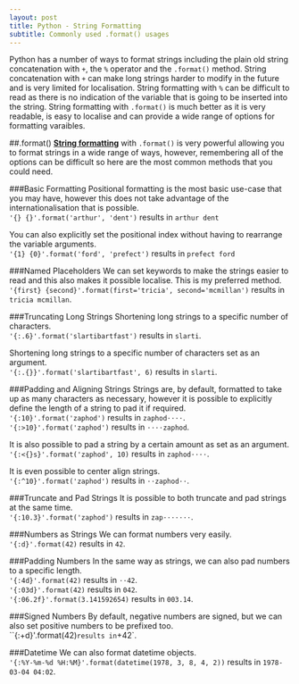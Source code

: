 ```yaml
---
layout: post
title: Python - String Formatting
subtitle: Commonly used .format() usages
---
```


Python has a number of ways to format strings including the plain old string concatenation with `+`, the `%` operator and the `.format()` method. String concatenation with `+` can make long strings harder to modify in the future and is very limited for localisation. String formatting with `%` can be difficult to read as there is no indication of the variable that is going to be inserted into the string. String formatting with `.format()` is much better as it is very readable, is easy to localise and can provide a wide range of options for formatting varaibles.

##.format() 
[**String formatting**](https://docs.python.org/2/library/stdtypes.html#str.format) with `.format()` is very powerful allowing you to format strings in a wide range of ways, however, remembering all of the options can be difficult so here are the most common methods that you could need. 

###Basic Formatting
Positional formatting is the most basic use-case that you may have, however this does not take advantage of the internationalisation that is possible.  
`'{} {}'.format('arthur', 'dent')` results in `arthur dent`

You can also explicitly set the positional index without having to rearrange the variable arguments.  
`'{1} {0}'.format('ford', 'prefect')` results in `prefect ford`

###Named Placeholders
We can set keywords to make the strings easier to read and this also makes it possible localise. This is my preferred method.  
`'{first} {second}'.format(first='tricia', second='mcmillan')` results in `tricia mcmillan`.

###Truncating Long Strings
Shortening long strings to a specific number of characters.  
`'{:.6}'.format('slartibartfast')` results in `slarti`.

Shortening long strings to a specific number of characters set as an argument.  
`'{:.{}}'.format('slartibartfast', 6)` results in `slarti`.

###Padding and Aligning Strings
Strings are, by default, formatted to take up as many characters as necessary, however it is possible to explicitly define the length of a string to pad it if required.  
`'{:10}'.format('zaphod')` results in `zaphod⋅⋅⋅⋅`.  
`'{:>10}'.format('zaphod')` results in `⋅⋅⋅⋅zaphod`.

It is also possible to pad a string by a certain amount as set as an argument.  
`'{:<{}s}'.format('zaphod', 10)` results in `zaphod⋅⋅⋅⋅`.

It is even possible to center align strings.  
`'{:^10}'.format('zaphod')` results in `⋅⋅zaphod⋅⋅`.

###Truncate and Pad Strings
It is possible to both truncate and pad strings at the same time.  
`'{:10.3}'.format('zaphod')` results in `zap⋅⋅⋅⋅⋅⋅⋅`.

###Numbers as Strings
We can format numbers very easily.  
`'{:d}'.format(42)` results in `42`.

###Padding Numbers
In the same way as strings, we can also pad numbers to a specific length.  
`'{:4d}'.format(42)` results in `⋅⋅42`.  
`'{:03d}'.format(42)` results in `042`.  
`'{:06.2f}'.format(3.141592654)` results in `003.14`.

###Signed Numbers
By default, negative numbers are signed, but we can also set positive numbers to be prefixed too.  
``{:+d}'.format(42)` results in `+42`.

###Datetime
We can also format datetime objects.  
`'{:%Y-%m-%d %H:%M}'.format(datetime(1978, 3, 8, 4, 2))` results in `1978-03-04 04:02`.

